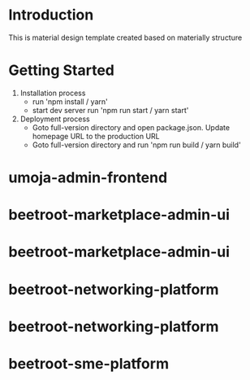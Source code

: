 # Introduction

This is material design template created based on materially structure

# Getting Started

1. Installation process
    - run 'npm install / yarn'
    - start dev server run 'npm run start / yarn start'
2. Deployment process
    - Goto full-version directory and open package.json. Update homepage URL to the production URL
    - Goto full-version directory and run 'npm run build / yarn build'
# umoja-admin-frontend
# beetroot-marketplace-admin-ui
# beetroot-marketplace-admin-ui
# beetroot-networking-platform
# beetroot-networking-platform
# beetroot-sme-platform
